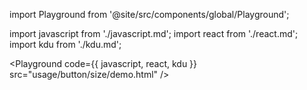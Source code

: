 import Playground from '@site/src/components/global/Playground';

import javascript from './javascript.md';
import react from './react.md';
import kdu from './kdu.md';

<Playground code={{ javascript, react, kdu }} src="usage/button/size/demo.html" />
